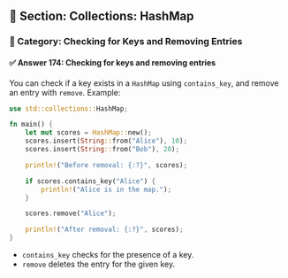 ## 📘 Section: Collections: HashMap  
### 🔹 Category: Checking for Keys and Removing Entries  
#### ✅ Answer 174: Checking for keys and removing entries

You can check if a key exists in a `HashMap` using `contains_key`, and remove an entry with `remove`. Example:

```rust
use std::collections::HashMap;

fn main() {
    let mut scores = HashMap::new();
    scores.insert(String::from("Alice"), 10);
    scores.insert(String::from("Bob"), 20);

    println!("Before removal: {:?}", scores);

    if scores.contains_key("Alice") {
        println!("Alice is in the map.");
    }

    scores.remove("Alice");

    println!("After removal: {:?}", scores);
}
```

- `contains_key` checks for the presence of a key.
- `remove` deletes the entry for the given key.
